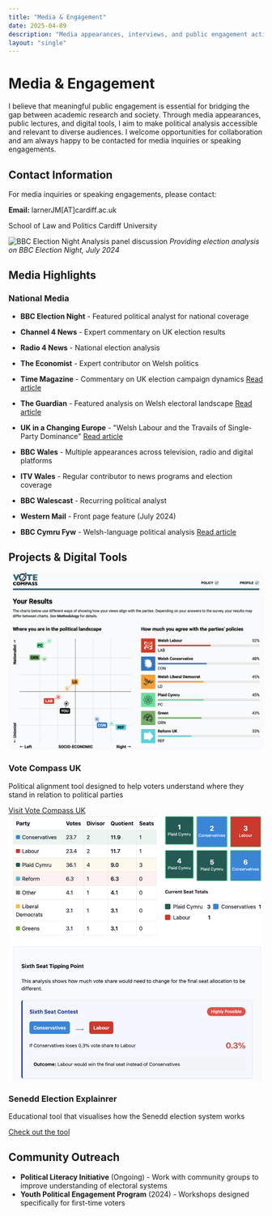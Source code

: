 ```yaml
---
title: "Media & Engagement"
date: 2025-04-09
description: "Media appearances, interviews, and public engagement activities"
layout: "single"
---
```


# Media & Engagement

I believe that meaningful public engagement is essential for bridging the gap between academic research and society. Through media appearances, public lectures, and digital tools, I aim to make political analysis accessible and relevant to diverse audiences. I welcome opportunities for collaboration and am always happy to be contacted for media inquiries or speaking engagements.

## Contact Information

For media inquiries or speaking engagements, please contact:

**Email:** larnerJM[AT]cardiff.ac.uk

School of Law and Politics 
Cardiff University


![BBC Election Night Analysis panel discussion](BBC1.png)
*Providing election analysis on BBC Election Night, July 2024*

## Media Highlights

### National Media

- **BBC Election Night** - Featured political analyst for national coverage
- **Channel 4 News**  - Expert commentary on UK election results
- **Radio 4 News**  - National election analysis
- **The Economist** - Expert contributor on Welsh politics
- **Time Magazine** - Commentary on UK election campaign dynamics
  [Read article](https://time.com/6985435/nigel-farage-uk-election-campaign/)
- **The Guardian** - Featured analysis on Welsh electoral landscape
  [Read article](https://www.theguardian.com/politics/article/2024/may/27/dont-trust-any-of-them-tories-face-wipeout-in-wales-but-labour-is-on-shaky-ground-too)
- **UK in a Changing Europe** - "Welsh Labour and the Travails of Single-Party Dominance" 
  [Read article](https://ukandeu.ac.uk/welsh-labour-and-the-travails-of-single-party-dominance/)

- **BBC Wales** - Multiple appearances across television, radio and digital platforms
- **ITV Wales** - Regular contributor to news programs and election coverage
- **BBC Walescast** - Recurring political analyst
- **Western Mail** - Front page feature (July 2024)
- **BBC Cymru Fyw** - Welsh-language political analysis
  [Read article](https://www.bbc.com/cymrufyw/erthyglau/c74ed8n8xw7o)

## Projects & Digital Tools

<div class="project-feature">
  <img src="compass.png" alt="Vote Compass UK Demo">
  <div class="project-description">
    <h3>Vote Compass UK</h3>
    <p>Political alignment tool designed to help voters understand where they stand in relation to political parties</p>
    <a href="https://votecompass.uk" class="project-link">Visit Vote Compass UK</a>
  </div>
</div>


<div class="project-feature">
  <img src="senedd.png" alt="Senedd Educational tool">
  <div class="project-description">
    <h3>Senedd Election Explainrer</h3>
    <p>Educational tool that visualises how the Senedd election system works</p>
    <a href="[https://votecompass.uk](https://jaclarner.github.io/senedd_etholiad_sim/)" class="project-link">Check out the tool</a>
  </div>
</div>


## Community Outreach
- **Political Literacy Initiative** (Ongoing) - Work with community groups to improve understanding of electoral systems
- **Youth Political Engagement Program** (2024) - Workshops designed specifically for first-time voters


